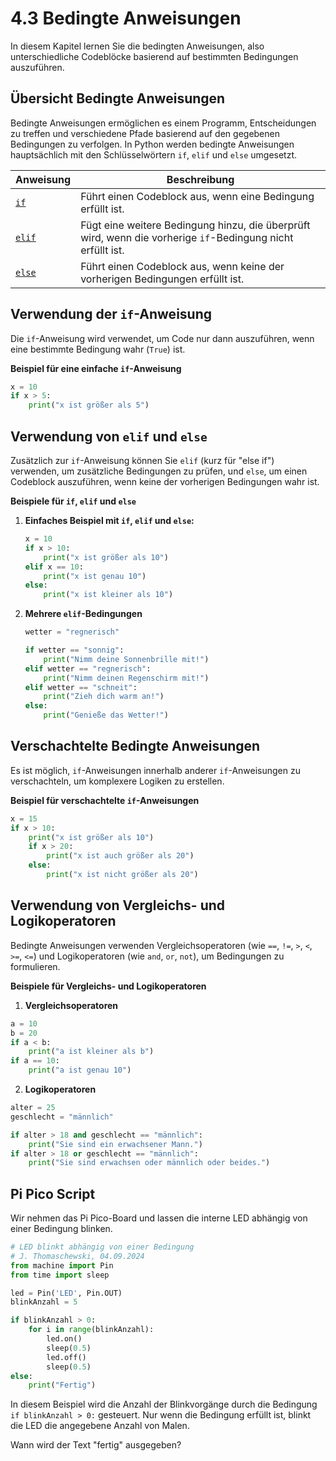 # 4.3 Bedingte Anweisungen

In diesem Kapitel lernen Sie die bedingten Anweisungen, also unterschiedliche Codeblöcke basierend auf bestimmten Bedingungen auszuführen.

## Übersicht Bedingte Anweisungen

Bedingte Anweisungen ermöglichen es einem Programm, Entscheidungen zu treffen und verschiedene Pfade basierend auf den gegebenen Bedingungen zu verfolgen. In Python werden bedingte Anweisungen hauptsächlich mit den Schlüsselwörtern `if`, `elif` und `else` umgesetzt.

| Anweisung  | Beschreibung                                                   |
|------------|----------------------------------------------------------------|
| [`if`](https://docs.python.org/3/reference/compound_stmts.html#the-if-statement)       | Führt einen Codeblock aus, wenn eine Bedingung erfüllt ist.    |
| [`elif`](https://docs.python.org/3/reference/compound_stmts.html#the-if-statement)     | Fügt eine weitere Bedingung hinzu, die überprüft wird, wenn die vorherige `if`-Bedingung nicht erfüllt ist. |
| [`else`](https://docs.python.org/3/reference/compound_stmts.html#the-if-statement)     | Führt einen Codeblock aus, wenn keine der vorherigen Bedingungen erfüllt ist. |


## Verwendung der `if`-Anweisung

Die `if`-Anweisung wird verwendet, um Code nur dann auszuführen, wenn eine bestimmte Bedingung wahr (`True`) ist.

**Beispiel für eine einfache `if`-Anweisung**

```python linenums="1"
x = 10
if x > 5:
    print("x ist größer als 5")
```

## Verwendung von `elif` und `else`

Zusätzlich zur `if`-Anweisung können Sie `elif` (kurz für "else if") verwenden, um zusätzliche Bedingungen zu prüfen, und `else`, um einen Codeblock auszuführen, wenn keine der vorherigen Bedingungen wahr ist.

**Beispiele für `if`, `elif` und `else`**

1. **Einfaches Beispiel mit `if`, `elif` und `else`:**

    ```python linenums="1"
    x = 10
    if x > 10:
        print("x ist größer als 10")
    elif x == 10:
        print("x ist genau 10")
    else:
        print("x ist kleiner als 10")
    ```

2. **Mehrere `elif`-Bedingungen**

    ```python linenums="1"
    wetter = "regnerisch"

    if wetter == "sonnig":
        print("Nimm deine Sonnenbrille mit!")
    elif wetter == "regnerisch":
        print("Nimm deinen Regenschirm mit!")
    elif wetter == "schneit":
        print("Zieh dich warm an!")
    else:
        print("Genieße das Wetter!")
    ```

## Verschachtelte Bedingte Anweisungen

Es ist möglich, `if`-Anweisungen innerhalb anderer `if`-Anweisungen zu verschachteln, um komplexere Logiken zu erstellen.

**Beispiel für verschachtelte `if`-Anweisungen**

```python linenums="1"
x = 15
if x > 10:
    print("x ist größer als 10")
    if x > 20:
        print("x ist auch größer als 20")
    else:
        print("x ist nicht größer als 20")
```

## Verwendung von Vergleichs- und Logikoperatoren

Bedingte Anweisungen verwenden Vergleichsoperatoren (wie `==`, `!=`, `>`, `<`, `>=`, `<=`) und Logikoperatoren (wie `and`, `or`, `not`), um Bedingungen zu formulieren.

**Beispiele für Vergleichs- und Logikoperatoren**

1. **Vergleichsoperatoren**

```python linenums="1"
a = 10
b = 20
if a < b:
    print("a ist kleiner als b")
if a == 10:
    print("a ist genau 10")
```

2. **Logikoperatoren**

```python linenums="1"
alter = 25
geschlecht = "männlich"

if alter > 18 and geschlecht == "männlich":
    print("Sie sind ein erwachsener Mann.")
if alter > 18 or geschlecht == "männlich":
    print("Sie sind erwachsen oder männlich oder beides.")
```

## Pi Pico Script

Wir nehmen das Pi Pico-Board und lassen die interne LED abhängig von einer Bedingung blinken.

```python linenums="1"
# LED blinkt abhängig von einer Bedingung
# J. Thomaschewski, 04.09.2024
from machine import Pin
from time import sleep

led = Pin('LED', Pin.OUT)
blinkAnzahl = 5

if blinkAnzahl > 0:
    for i in range(blinkAnzahl):
        led.on()
        sleep(0.5)
        led.off()
        sleep(0.5)
else:
    print("Fertig")
```

In diesem Beispiel wird die Anzahl der Blinkvorgänge durch die Bedingung `if blinkAnzahl > 0:` gesteuert. Nur wenn die Bedingung erfüllt ist, blinkt die LED die angegebene Anzahl von Malen.

Wann wird der Text "fertig" ausgegeben?



